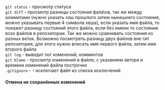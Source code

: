 `git status` - просмотр статуса <br>
`git diff` - просмотр разницы состояния фала\ов, так же между коммитами (нужно указать хэш прошлого затем нынешнего состояния, можно указывать первые 4 символа хеша), если указать имя файла, то покажет разницу состояний этого файла, если без имени то состояние всех файлов в репозитории. Так же можно сравнивать состояния из разных веток. Возможно посмотреть разницу двух файлов вне гит репозитория, для этого нужно вписать имя первого файла, затем имя второго файла <br>
`git log` - выводит лог изменений, комминтов <br>
`git blame` - просмотр изменений в файле, с указанием автора и времени изменений файла построчно <br>
`.gitignore` - `!` исключает файл из списка исключений <br>

#### Отмена не сохранённых изменений

